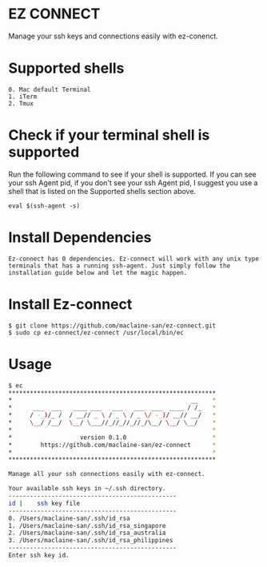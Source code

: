 # EZ CONNECT
Manage your ssh keys and connections easily with ez-conenct.

# Supported shells

```
0. Mac default Terminal 
1. iTerm
2. Tmux
```

# Check if your terminal shell is supported
Run the following command to see if your shell is supported. If you can see your ssh Agent pid, if you don't see your ssh Agent pid, I suggest you use a shell that is listed on the Supported shells section above. 
```
eval $(ssh-agent -s)
```

# Install Dependencies

```
Ez-connect has 0 dependencies. Ez-connect will work with any unix type terminals that has a running ssh-agent. Just simply follow the installation guide below and let the magic happen.
```


# Install Ez-connect

```
$ git clone https://github.com/maclaine-san/ez-connect.git
$ sudo cp ez-connect/ez-connect /usr/local/bin/ec
```

# Usage

```bash
$ ec
**********************************************************
*                                                  __    *
*      ___  ___   ____ ___   ___   ___  ___  ____ / /_   *
*     / -_)/_ /  / __// _ \ / _ \ / _ \/ -_)/ __// __/   *
*     \__/ /__/  \__/ \___//_//_//_//_/\__/ \__/ \__/    *
*                                                        *
*                   version 0.1.0                        *
*        https://github.com/maclaine-san/ez-connect      *
*                                                        *
**********************************************************

Manage all your ssh connections easily with ez-connect.

Your available ssh keys in ~/.ssh directory.
-----------------------------------------------
id |    ssh key file
-----------------------------------------------
0. /Users/maclaine-san/.ssh/id_rsa
1. /Users/maclaine-san/.ssh/id_rsa_singapore
2. /Users/maclaine-san/.ssh/id_rsa_australia
3. /Users/maclaine-san/.ssh/id_rsa_philippines
-----------------------------------------------
Enter ssh key id.
```

